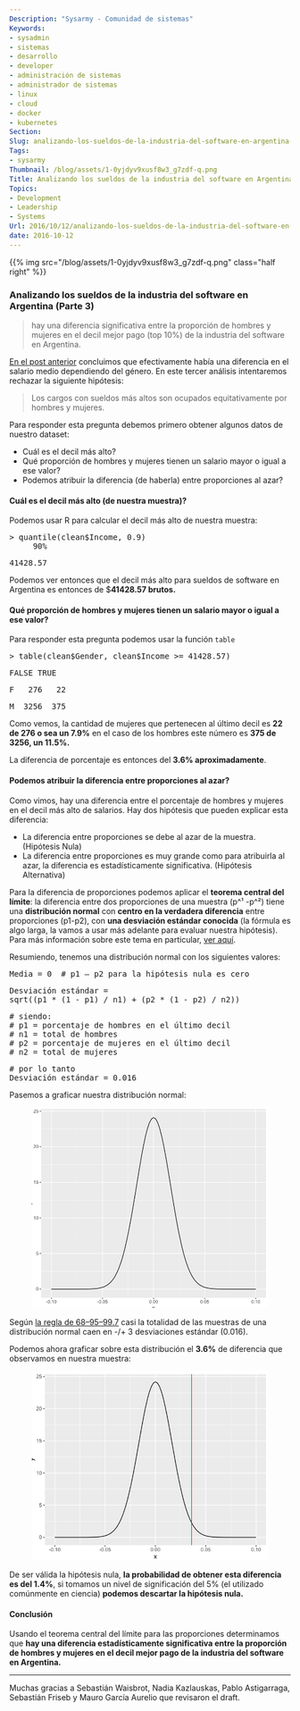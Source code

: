```yaml
---
Description: "Sysarmy - Comunidad de sistemas"
Keywords:
- sysadmin 
- sistemas
- desarrollo
- developer
- administración de sistemas
- administrador de sistemas
- linux
- cloud
- docker
- kubernetes
Section: 
Slug: analizando-los-sueldos-de-la-industria-del-software-en-argentina-parte-3
Tags:
- sysarmy
Thumbnail: /blog/assets/1-0yjdyv9xusf8w3_g7zdf-q.png
Title: Analizando los sueldos de la industria del software en Argentina (Parte 3)
Topics:
- Development
- Leadership
- Systems
Url: 2016/10/12/analizando-los-sueldos-de-la-industria-del-software-en-argentina-parte-3
date: 2016-10-12
---
```


{{% img src="/blog/assets/1-0yjdyv9xusf8w3_g7zdf-q.png" class="half right" %}}
<section class="section section--body">
<div class="section-divider layoutSingleColumn"></div>
<div class="section-content">
<div class="section-inner layoutSingleColumn">
<h3 class="graf graf--h3">Analizando los sueldos de la industria del software en Argentina (Parte 3)</h3>
<blockquote class="graf graf--blockquote"><p>hay una diferencia significativa entre la proporción de hombres y mujeres en el decil mejor pago (top 10%) de la industria del software en Argentina.</p></blockquote>
<p class="graf graf--p"><a class="markup--anchor markup--p-anchor" href="2016/09/06/analizando-los-sueldos-de-la-industria-del-software-en-argentina-parte-2/">En el post anterior</a> concluimos que efectivamente había una diferencia en el salario medio dependiendo del género. En este tercer análisis intentaremos rechazar la siguiente hipótesis:</p>
<blockquote class="graf graf--pullquote"><p>Los cargos con sueldos más altos son ocupados equitativamente por hombres y mujeres.</p></blockquote>
<p class="graf graf--p">Para responder esta pregunta debemos primero obtener algunos datos de nuestro dataset:</p>
<ul class="postList">
<li class="graf graf--li">Cuál es el decil más alto?</li>
<li class="graf graf--li">Qué proporción de hombres y mujeres tienen un salario mayor o igual a ese valor?</li>
<li class="graf graf--li">Podemos atribuir la diferencia (de haberla) entre proporciones al azar?</li>
</ul>
<h4 class="graf graf--h4">Cuál es el decil más alto (de nuestra muestra)?</h4>
<p class="graf graf--p">Podemos usar R para calcular el decil más alto de nuestra muestra:</p>
<pre class="graf graf--pre">&gt; quantile(clean$Income, 0.9)
     90%</pre>
<pre class="graf graf--pre">41428.57</pre>
<p class="graf graf--p">Podemos ver entonces que el decil más alto para sueldos de software en Argentina es entonces de $<strong class="markup--strong markup--p-strong">41428.57 brutos.</strong></p>
<h4 class="graf graf--h4">Qué proporción de hombres y mujeres tienen un salario mayor o igual a ese valor?</h4>
<p class="graf graf--p">Para responder esta pregunta podemos usar la función <code class="markup--code markup--p-code">table</code></p>
<pre class="graf graf--pre">&gt; table(clean$Gender, clean$Income &gt;= 41428.57)</pre>
<pre class="graf graf--pre">FALSE TRUE</pre>
<pre class="graf graf--pre">F   276   22</pre>
<pre class="graf graf--pre">M  3256  375</pre>
<p class="graf graf--p">Como vemos, la cantidad de mujeres que pertenecen al último decil es <strong class="markup--strong markup--p-strong">22 de 276 o sea un 7.9%</strong> en el caso de los hombres este número es <strong class="markup--strong markup--p-strong">375 de 3256, un 11.5%.</strong></p>
<p class="graf graf--p">La diferencia de porcentaje es entonces del <strong>3.6% aproximadamente</strong>.</p>
<h4 class="graf graf--h4">Podemos atribuir la diferencia entre proporciones al azar?</h4>
<p class="graf graf--p">Como vimos, hay una diferencia entre el porcentaje de hombres y mujeres en el decil más alto de salarios. Hay dos hipótesis que pueden explicar esta diferencia:</p>
<ul class="postList">
<li class="graf graf--li">La diferencia entre proporciones se debe al azar de la muestra. (Hipótesis Nula)</li>
<li class="graf graf--li">La diferencia entre proporciones es muy grande como para atribuirla al azar, la diferencia es estadísticamente significativa. (Hipótesis Alternativa)</li>
</ul>
<p class="graf graf--p">Para la diferencia de proporciones podemos aplicar el <strong class="markup--strong markup--p-strong">teorema central del límite</strong>: la diferencia entre dos proporciones de una muestra (p^¹ -p^²) tiene una <strong class="markup--strong markup--p-strong">distribución normal</strong> con <strong class="markup--strong markup--p-strong">centro en la verdadera diferencia</strong> entre proporciones (p1-p2), con <strong class="markup--strong markup--p-strong">una desviación estándar conocida</strong> (la fórmula es algo larga, la vamos a usar más adelante para evaluar nuestra hipótesis). Para más información sobre este tema en particular, <a class="markup--anchor markup--p-anchor" href="http://stattrek.com/estimation/difference-in-proportions.aspx?Tutorial=AP" target="_blank">ver aquí</a>.</p>
<p class="graf graf--p">Resumiendo, tenemos una distribución normal con los siguientes valores:</p>
<pre class="graf graf--pre">Media = 0  # p1 — p2 para la hipótesis nula es cero</pre>
<pre class="graf graf--pre">Desviación estándar = 
sqrt((p1 * (1 - p1) / n1) + (p2 * (1 - p2) / n2))</pre>
<pre class="graf graf--pre"># siendo:
# p1 = porcentaje de hombres en el último decil
# n1 = total de hombres
# p2 = porcentaje de mujeres en el último decil
# n2 = total de mujeres</pre>
<pre class="graf graf--pre"># por lo tanto
Desviación estándar = 0.016</pre>
<p class="graf graf--p">Pasemos a graficar nuestra distribución normal:</p>
<figure class="graf graf--figure"><img class="graf-image" src="assets/f79a6-17cc7_uy5pzkvju1xgqxzjg.png" /></figure>
<p class="graf graf--p">Según <a class="markup--anchor markup--p-anchor" href="https://en.wikipedia.org/wiki/68%E2%80%9395%E2%80%9399.7_rule" target="_blank">la regla de 68–95–99.7</a> casi la totalidad de las muestras de una distribución normal caen en -/+ 3 desviaciones estándar (0.016).</p>
<p class="graf graf--p">Podemos ahora graficar sobre esta distribución el <strong class="markup--strong markup--p-strong">3.6%</strong> de diferencia que observamos en nuestra muestra:</p>
<figure class="graf graf--figure"><img class="graf-image" src="assets/2339d-10yjdyv9xusf8w3_g7zdf-q.png" /></figure>
<p class="graf graf--p">De ser válida la hipótesis nula, <strong class="markup--strong markup--p-strong">la probabilidad de obtener esta diferencia es del 1.4%</strong>, si tomamos un nivel de significación del 5% (el utilizado comúnmente en ciencia) <strong class="markup--strong markup--p-strong">podemos descartar la hipótesis nula.</strong></p>
<h4 class="graf graf--h4">Conclusión</h4>
<p class="graf graf--p">Usando el teorema central del límite para las proporciones determinamos que <strong class="markup--strong markup--p-strong">hay una diferencia estadísticamente significativa entre la proporción de hombres y mujeres en el decil mejor pago de la industria del software en Argentina.</strong></p>
</div>
</div>
</section>
<section class="section section--body">
<div class="section-divider layoutSingleColumn">
<hr class="section-divider" />
</div>
<div class="section-content">
<div class="section-inner layoutSingleColumn">
<p class="graf graf--p">Muchas gracias a Sebastián Waisbrot, Nadia Kazlauskas, Pablo Astigarraga, Sebastián Friseb y Mauro García Aurelio que revisaron el draft.</p>
</div>
</div>
</section>
